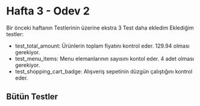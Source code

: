 # Hafta 3 - Odev 2

Bir önceki haftanın Testlerinin üzerine ekstra 3 Test daha ekledim
Eklediğim testler:

- test_total_amount: Ürünlerin toplam fiyatını kontrol eder. 129.94 olması gerekiyor.
- test_menu_items: Menu elemanlarının sayısını kontol eder. 4 adet olması gerekiyor.
- test_shopping_cart_badge: Alışveriş sepetinin düzgün çalıştığını kontrol eder.


## Bütün Testler
